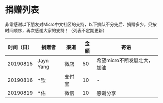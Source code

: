 # 捐赠列表

非常感谢以下朋友对Micro中文社区的支持，以下排队不分先后、捐赠多少，只按时间顺序，再次感谢大家的支持！（列表不定期更新）

|时间（日）|捐赠者|渠道|金额|寄语|
|---|---|---|---|---|
20190815|Jayn Yang|微店|50|希望micro不断发展壮大，加油|
20190816|*钦|支付宝|10|-|
20190819|*佑|微信|10|感谢分享|
